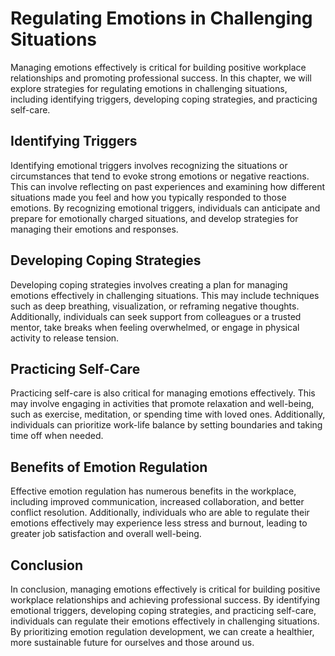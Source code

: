 Regulating Emotions in Challenging Situations
=============================================================================================

Managing emotions effectively is critical for building positive workplace relationships and promoting professional success. In this chapter, we will explore strategies for regulating emotions in challenging situations, including identifying triggers, developing coping strategies, and practicing self-care.

Identifying Triggers
--------------------

Identifying emotional triggers involves recognizing the situations or circumstances that tend to evoke strong emotions or negative reactions. This can involve reflecting on past experiences and examining how different situations made you feel and how you typically responded to those emotions. By recognizing emotional triggers, individuals can anticipate and prepare for emotionally charged situations, and develop strategies for managing their emotions and responses.

Developing Coping Strategies
----------------------------

Developing coping strategies involves creating a plan for managing emotions effectively in challenging situations. This may include techniques such as deep breathing, visualization, or reframing negative thoughts. Additionally, individuals can seek support from colleagues or a trusted mentor, take breaks when feeling overwhelmed, or engage in physical activity to release tension.

Practicing Self-Care
--------------------

Practicing self-care is also critical for managing emotions effectively. This may involve engaging in activities that promote relaxation and well-being, such as exercise, meditation, or spending time with loved ones. Additionally, individuals can prioritize work-life balance by setting boundaries and taking time off when needed.

Benefits of Emotion Regulation
------------------------------

Effective emotion regulation has numerous benefits in the workplace, including improved communication, increased collaboration, and better conflict resolution. Additionally, individuals who are able to regulate their emotions effectively may experience less stress and burnout, leading to greater job satisfaction and overall well-being.

Conclusion
----------

In conclusion, managing emotions effectively is critical for building positive workplace relationships and achieving professional success. By identifying emotional triggers, developing coping strategies, and practicing self-care, individuals can regulate their emotions effectively in challenging situations. By prioritizing emotion regulation development, we can create a healthier, more sustainable future for ourselves and those around us.
